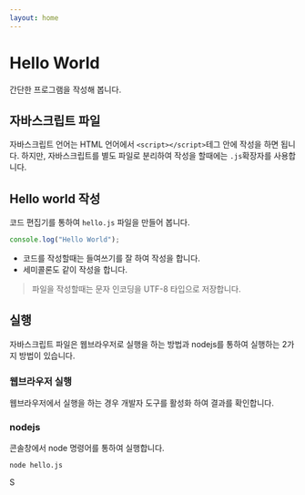 ```yaml
---
layout: home
---
```


# Hello World
간단한 프로그램을 작성해 봅니다.

## 자바스크립트 파일
자바스크립트 언어는 HTML 언어에서 `<script></script>`테그 안에 작성을 하면 됩니다. 하지만, 자바스크립트를 별도 파일로 분리하여 작성을 할때에는 `.js`확장자를 사용합니다.



## Hello world 작성

코드 편집기를 통하여 `hello.js` 파일을 만들어 봅니다.

```js
console.log("Hello World");
```

* 코드를 작성할때는 들여쓰기를 잘 하여 작성을 합니다.
* 세미콜론도 같이 작성을 합니다.

> 파일을 작성할때는 문자 인코딩을 UTF-8 타입으로 저장합니다.


## 실행
자바스크립트 파일은 웹브라우저로 실행을 하는 방법과 nodejs를 통하여 실행하는 2가지 방법이 있습니다.

### 웹브라우저 실행
웹브라우저에서 실행을 하는 경우 개발자 도구를 활성화 하여 결과를 확인합니다.

### nodejs
콘솔창에서 node 명령어를 통하여 실행합니다.

```
node hello.js
```

S
